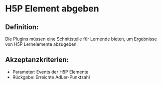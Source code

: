 # H5P Element abgeben

## Definition:


Die Plugins müssen eine Schnittstelle für Lernende bieten, um Ergebnisse von H5P Lernelemente abzugeben.


## Akzeptanzkriterien:
- Parameter: Events der H5P Elemente
- Rückgabe: Erreichte AdLer-Punktzahl
